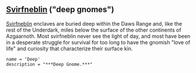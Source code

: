 ## [Svirfneblin](../../Creatures/Gnomes.md#deep-gnome) ("deep gnomes")
[Svirfneblin](../Creatures/Gnomes.md#deep-gnome) enclaves are buried deep within the Daws Range and, like the rest of the Underdark, miles below the surface of the other continents of Azgaarnoth. Most svirfneblin never see the light of day, and most have been in a desperate struggle for survival for too long to have the gnomish "love of life" and curiosity that characterize their surface kin.

```
name = 'Deep'
description = "***Deep Gnome.***"
```